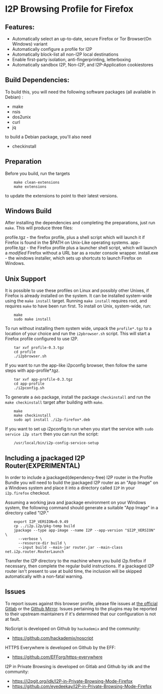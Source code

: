 I2P Browsing Profile for Firefox
================================

Features:
---------

 - Automatically select an up-to-date, secure Firefox or Tor Browser(On Windows) variant
 - Automatically configure a profile for I2P
 - Automatically block-list all non-I2P local destinations
 - Enable first-party isolation, anti-fingerprinting, letterboxing
 - Automatically sandbox I2P, Non-I2P, and I2P-Application cookiestores

Build Dependencies:
-------------------

To build this, you will need the following software packages (all available in Debian) :

 * make
 * nsis
 * dos2unix
 * curl
 * jq

to build a Debian package, you'll also need

 * checkinstall

Preparation
-----------

Before you build, run the targets


        make clean-extensions
        make extensions

to update the extensions to point to their latest versions.

Windows Build
-------------

After installing the dependencies and completing the preparations,
just run `make`.  This will produce three files:

profile.tgz - the firefox profile, plus a shell script which will
launch it if Firefox is found in the $PATH on Unix-Like operating
systems.
app-profile.tgz - the Firefox profile plus a launcher shell script,
which will launch a *modified* Firefox without a URL bar as a router
console wrapper.
install.exe - the windows installer, which sets up shortcuts to
launch Firefox on Windows.

Unix Support
------------

It is possible to use these profiles on Linux and possibly other
Unixes, if Firefox is already installed on the system. It can be
installed system-wide using the `make install` target. Running
`make install` requires root, and requires `make` to have been run
first. To install on Unix, system-wide, run:

        make
        sudo make install

To run without installing them system wide, unpack the `profile*.tgz`
to a location of your choice and run the `i2pbrowser.sh` script. This
will start a Firefox profile configured to use I2P.

        tar xvf profile-0.3.tgz
        cd profile
        ./i2pbrowser.sh

If you want to run the app-like i2pconfig browser, then follow the
same steps with app-profile*.tgz.

        tar xvf app-profile-0.3.tgz
        cd app-profile
        ./i2pconfig.sh

To generate a `deb` package, install the package `checkinstall` and run
the `make checkinstall` target after building with `make`.

        make
        make checkinstall
        sudo apt install ./i2p-firefox*.deb

If you want to set up i2pconfig to run when you start the service
with `sudo service i2p start` then you can run the script:

        /usr/local/bin/i2p-config-service-setup

Including a jpackaged I2P Router(EXPERIMENTAL)
----------------------------------------------

In order to include a jpackaged(dependency-free) I2P router in the Profile
Bundle you will need to build the jpackaged I2P router as an "App Image" on
a Windows system and place it into a directory called `I2P` in your `i2p.firefox`
checkout.

Assuming a working java and jpackage environment on your Windows system, the
following command should generate a suitable "App Image" in a directory
called "I2P."

        export I2P_VERSION=0.9.49
        cp ../i2p.i2p/pkg-temp build
        jpackage --type app-image --name I2P --app-version "$I2P_VERSION" \
          --verbose \
          --resource-dir build \
          --input build --main-jar router.jar --main-class net.i2p.router.RouterLaunch

Transfer the I2P directory to the machine where you build i2p.firefox if
necessary, then complete the regular build instructions. If a jpackaged I2P router
isn't present to use at build time, the inclusion will be skipped automatically
with a non-fatal warning.

Issues
------

To report issues against this browser profile, please file issues
at [the official Gitlab](https://i2pgit.org/i2p-hackers/i2p.firefox)
or the [Github Mirror](https://github.com/i2p/i2p.firefox). Issues
pertaining to the plugins may be reported to their upstream
maintainers if it's determined that our configuration is not at
fault.

NoScript is developed on Github by `hackademix` and the community:
 - https://github.com/hackademix/noscript

HTTPS Everywhere is developed on Github by the EFF:
 - https://github.com/EFForg/https-everywhere

I2P in Private Browsing is developed on Gitlab and Github by idk and the community:
 - https://i2pgit.org/idk/I2P-in-Private-Browsing-Mode-Firefox
 - https://github.com/eyedeekay/I2P-in-Private-Browsing-Mode-Firefox


